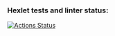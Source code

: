 ### Hexlet tests and linter status:
[![Actions Status](https://github.com/OsuQA/qa-engineer-project-85/actions/workflows/hexlet-check.yml/badge.svg)](https://github.com/OsuQA/qa-engineer-project-85/actions)